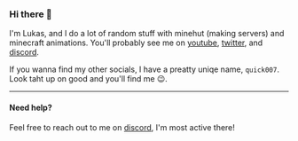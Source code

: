 ### Hi there 👋

I'm Lukas, and I do a lot of random stuff with minehut (making servers) and minecraft animations. You'll probably see me on [youtube](https://www.youtube.com/channel/UCz4sh4dNpNHtqD80TvOZL-A), [twitter](https://twitter.com/quick007yt), and [discord](https://dsc.bio/LukasK).

If you wanna find my other socials, I have a preatty uniqe name, `quick007`. Look taht up on good and you'll find me :wink:.

---

#### Need help?

Feel free to reach out to me on [discord](https://dsc.bio/LukasK), I'm most active there!

<!--
**LukasmanMHdude/LukasmanMHdude** is a ✨ _special_ ✨ repository because its `README.md` (this file) appears on your GitHub profile.

Here are some ideas to get you started:

- 🔭 I’m currently working on ...
- 🌱 I’m currently learning ...
- 👯 I’m looking to collaborate on ...
- 🤔 I’m looking for help with ...
- 💬 Ask me about ...
- 📫 How to reach me: ...
- 😄 Pronouns: ...
- ⚡ Fun fact: ...
-->
